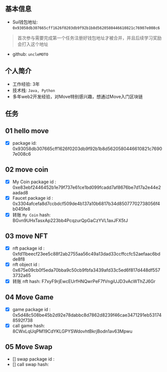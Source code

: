 ## 基本信息
- Sui钱包地址: `0x93058db307665cff1626f0203db9f92b1b8d5620580446610821c76907e008c6`
> 首次参与需要完成第一个任务注册好钱包地址才被合并，并且后续学习奖励会打入这个地址
- github: `uncleMOTO`

## 个人简介
- 工作经验: 3年
- 技术栈: `Java, Python`
- 多年web2开发经验，对Move特别感兴趣，想通过Move入门区块链

## 任务

##   01 hello move  
- [x] package id: 0x93058db307665cff1626f0203db9f92b1b8d5620580446610821c76907e008c6

##   02 move coin
- [x] My Coin package id : 0xe83ebf2446452b1e79f737e61ce1bd099fcadd7af8676be7d17a2e44e2aadad8
- [x] Faucet package id : 0x3304afcefa8d7ccbdcf509de4b137a10b6817b34d85077702738056f4b045fe8
- [x] 转账 `My Coin` hash: BGvn9UHxTasxAp223bb4PcqzurQpGaCzYVL1axJFX5tJ

##   03 move NFT
- [x] nft package id : 0xfd11beecf23ee5c88f2ab2755aa56c49a13dad33ccffccfc52aefaac6bdde8f8
- [x] nft object id : 0x675e09cb0f5eda70bba9c50cb9fbfa3439afd33c5ed6f817d448df5573732a65
- [x] 转账 nft  hash: F7xyF9rjEwcEUrfHNQwrPeF7fVngiUJD3vAcWThZJ6Gr

##   04 Move Game
- [x] game package id : 0x5d48c508be45b2d92e78dabbc8d7862d8239f46cae3471291eb531748592f738
- [x] call game hash: 8CWxLqUqPM19CdYKLGPYSWdovhtBkrjBodn1av63Mpwu

##   05 Move Swap
- [] swap package id :
- [] call swap hash:
